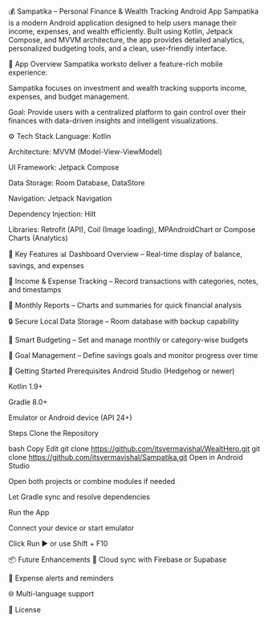 💰 Sampatika – Personal Finance & Wealth Tracking Android App
Sampatika is a modern Android application designed to help users manage their income, expenses, and wealth efficiently. Built using Kotlin, Jetpack Compose, and MVVM architecture, the app provides detailed analytics, personalized budgeting tools, and a clean, user-friendly interface.

📱 App Overview
Sampatika worksto deliver a feature-rich mobile experience:

Sampatika focuses on investment and wealth tracking supports income, expenses, and budget management.

Goal: Provide users with a centralized platform to gain control over their finances with data-driven insights and intelligent visualizations.

⚙️ Tech Stack
Language: Kotlin

Architecture: MVVM (Model-View-ViewModel)

UI Framework: Jetpack Compose

Data Storage: Room Database, DataStore

Navigation: Jetpack Navigation

Dependency Injection: Hilt

Libraries: Retrofit (API), Coil (Image loading), MPAndroidChart or Compose Charts (Analytics)

🌟 Key Features
📊 Dashboard Overview – Real-time display of balance, savings, and expenses

💸 Income & Expense Tracking – Record transactions with categories, notes, and timestamps

📅 Monthly Reports – Charts and summaries for quick financial analysis

🔒 Secure Local Data Storage – Room database with backup capability

🧠 Smart Budgeting – Set and manage monthly or category-wise budgets

🎯 Goal Management – Define savings goals and monitor progress over time

🚀 Getting Started
Prerequisites
Android Studio (Hedgehog or newer)

Kotlin 1.9+

Gradle 8.0+

Emulator or Android device (API 24+)

Steps
Clone the Repository

bash
Copy
Edit
git clone https://github.com/itsvermavishal/WealtHero.git
git clone https://github.com/itsvermavishal/Sampatika.git
Open in Android Studio

Open both projects or combine modules if needed

Let Gradle sync and resolve dependencies

Run the App

Connect your device or start emulator

Click Run ▶️ or use Shift + F10

📦 Future Enhancements
🔄 Cloud sync with Firebase or Supabase

🔔 Expense alerts and reminders

🌐 Multi-language support

📄 License
